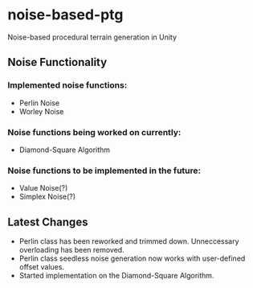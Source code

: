 # noise-based-ptg

Noise-based procedural terrain generation in Unity

## Noise Functionality

### Implemented noise functions:

* Perlin Noise
* Worley Noise

### Noise functions being worked on currently:

* Diamond-Square Algorithm

### Noise functions to be implemented in the future:

* Value Noise(?)
* Simplex Noise(?)

## Latest Changes

* Perlin class has been reworked and trimmed down. Unneccessary overloading has been removed.
* Perlin class seedless noise generation now works with user-defined offset values.
* Started implementation on the Diamond-Square Algorithm.